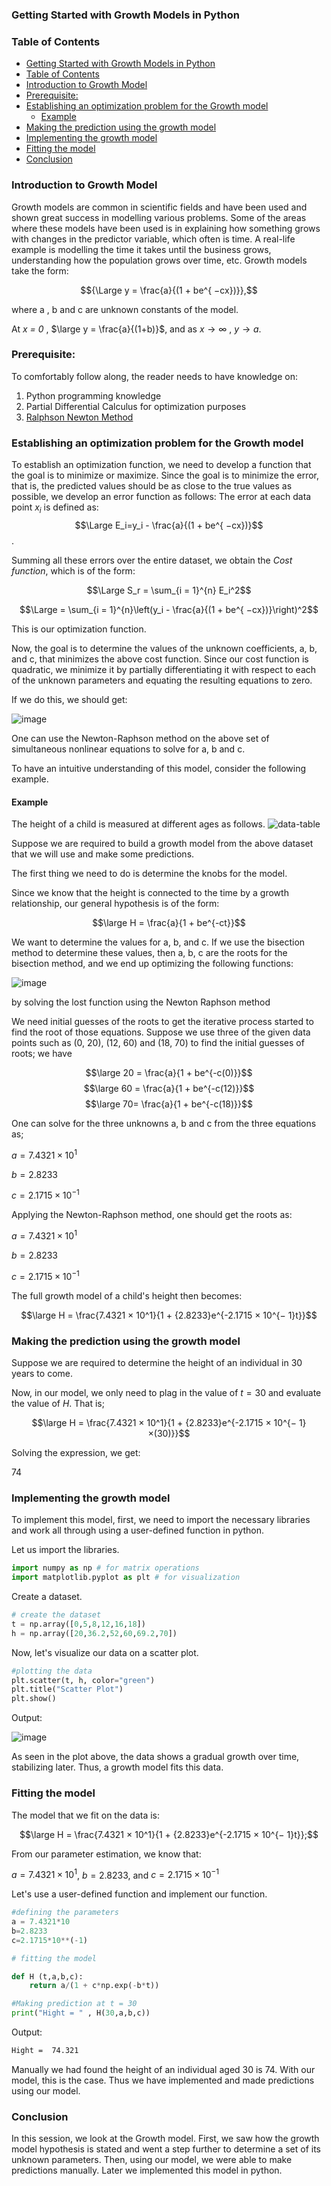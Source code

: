 
### Getting Started with Growth Models in Python

### Table of Contents
- [Getting Started with Growth Models in Python](#getting-started-with-growth-models-in-python)
- [Table of Contents](#table-of-contents)
- [Introduction to Growth Model](#introduction-to-growth-model)
- [Prerequisite:](#prerequisite)
- [Establishing an optimization problem for the Growth model](#establishing-an-optimization-problem-for-the-growth-model)
  - [Example](#example)
- [Making the prediction using the growth model](#making-the-prediction-using-the-growth-model)
- [Implementing the growth model](#implementing-the-growth-model)
- [Fitting the model](#fitting-the-model)
- [Conclusion](#conclusion)

### Introduction to Growth Model
Growth models are common in scientific fields and have been used and shown great success in modelling various problems. Some of the areas where these models have been used is in explaining how something grows with changes in the predictor variable, which often is time. A real-life example is modelling the time it takes until the business grows, understanding how the population grows over time, etc. Growth models take the form:

$${\Large y = \frac{a}{(1 + be^{ −cx})}},$$

where a , b and c are unknown constants of the model. 

At *x = 0* , $\large y = \frac{a}{(1+b)}$, and as $x → ∞$ , $y → a$.

### Prerequisite:
To comfortably follow along, the reader needs to have knowledge on:
1. Python programming knowledge
2. Partial Differential Calculus for optimization purposes
3. [Ralphson Newton Method](https://brilliant.org/wiki/newton-raphson-method)

### Establishing an optimization problem for the Growth model
To establish an optimization function, we need to develop a function that the goal is to minimize or maximize. Since the goal is to minimize the error, that is, the predicted values should be as close to the true values as possible, we develop an error function as follows: The error at each data point $x_i$ is defined as:
$$\Large E_i=y_i - \frac{a}{(1 + be^{ −cx})}$$.

Summing all these errors over the entire dataset, we obtain the *Cost function*, which is of the form:

$$\Large S_r = \sum_{i = 1}^{n} E_i^2$$

$$\Large = \sum_{i = 1}^{n}\left(y_i - \frac{a}{(1 + be^{ −cx})}\right)^2$$

This is our optimization function.

Now, the goal is to determine the values of the unknown coefficients, a, b, and c, that minimizes the above cost function. Since our cost function is quadratic, we minimize it by partially differentiating it with respect to each of the unknown parameters and equating the resulting equations to zero.

If we do this, we should get:

![image](engineering-education/growth-model-in-python/partial-derivatives.png)

One can use the Newton-Raphson method on the above set of simultaneous nonlinear equations to solve for a, b and c.

To have an intuitive understanding of this model, consider the following example.
#### Example
The height of a child is measured at different ages as follows.
![data-table](engineering-education/growth-model-in-python/data-table.png)

Suppose we are required to build a growth model from the above dataset that we will use and make some predictions.

The first thing we need to do is determine the knobs for the model.

Since we know that the height is connected to the time by a growth relationship, our general hypothesis is of the form:

$$\large H = \frac{a}{1 + be^{-ct}}$$

We want to determine the values for a, b, and c. If we use the bisection method to determine these values, then a, b, c are the roots for the bisection method, and we end up optimizing the following functions:

![image](engineering-education/growth-model-in-python/optimize.png)

by solving the lost function using the Newton Raphson method

We need initial guesses of the roots to get the iterative process started to find the root of
those equations. Suppose we use three of the given data points such as (0, 20), (12,
60) and (18, 70) to find the initial guesses of roots; we have

$$\large 20 = \frac{a}{1 + be^{-c(0)}}$$
$$\large 60 = \frac{a}{1 + be^{-c(12)}}$$
$$\large 70= \frac{a}{1 + be^{-c(18)}}$$

One can solve for the three unknowns a, b and c from the three equations as;

$a = 7.4321 × 10^1$

$b = 2.8233$

$c = 2.1715 × 10^{− 1}$

Applying the Newton-Raphson method, one should get the roots as:

$a = 7.4321 × 10^1$

$b = 2.8233$

$c = 2.1715 × 10^{− 1}$

The full growth model of a child's height then becomes:

$$\large H = \frac{7.4321 × 10^1}{1 + {2.8233}e^{-2.1715 × 10^{− 1}t}}$$

### Making the prediction using the growth model
Suppose we are required to determine the height of an individual in 30 years to come.

Now, in our model, we only need to plag in the value of $t = 30$ and evaluate the value of *H*. That is;

$$\large H = \frac{7.4321 × 10^1}{1 + {2.8233}e^{-2.1715 × 10^{− 1}×(30)}}$$

Solving the expression, we get:

74

### Implementing the growth model
To implement this model, first, we need to import the necessary libraries and work all through using a user-defined function in python.

Let us import the libraries.

```python
import numpy as np # for matrix operations
import matplotlib.pyplot as plt # for visualization

```
Create a dataset.

```python
# create the dataset
t = np.array([0,5,8,12,16,18])
h = np.array([20,36.2,52,60,69.2,70])

```

Now, let's visualize our data on a scatter plot.
```python
#plotting the data
plt.scatter(t, h, color="green")
plt.title("Scatter Plot")
plt.show()

```
Output:

![image](engineering-education/growth-model-in-python/growth-curve.png)

As seen in the plot above, the data shows a gradual growth over time, stabilizing later. Thus, a growth model fits this data.

### Fitting the model
The model that we fit on the data is:

$$\large H = \frac{7.4321 × 10^1}{1 + {2.8233}e^{-2.1715 × 10^{− 1}t}};$$

From our parameter estimation, we know that:

$a = 7.4321 × 10^1$, 
$b=2.8233$, and 
$c=2.1715 × 10^{− 1}$

Let's use a user-defined function and implement our function.

```python
#defining the parameters
a = 7.4321*10
b=2.8233
c=2.1715*10**(-1)

# fitting the model

def H (t,a,b,c):
    return a/(1 + c*np.exp(-b*t))

#Making prediction at t = 30
print("Hight = " , H(30,a,b,c))

```
Output:
```bash
Hight =  74.321

```
Manually we had found the height of an individual aged 30 is 74. With our model, this is the case. Thus we have implemented and made predictions using our model.

### Conclusion
In this session, we look at the Growth model. First, we saw how the growth model hypothesis is stated and went a step further to determine a set of its unknown parameters. Then, using our model, we were able to make predictions manually. Later we implemented this model in python.
